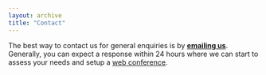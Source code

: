 ```yaml
---
layout: archive
title: "Contact"
---
```


The best way to contact us for general enquiries is by **[emailing us](mailto:jasmine.dumas@gmail.com)**. Generally, you can expect a response within 24 hours where we can start to assess your needs and setup a [web conference](https://appear.in/consultr). 

